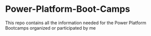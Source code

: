 # Power-Platform-Boot-Camps
This repo contains all the information needed for the Power Platform Bootcamps organized or participated by me 
